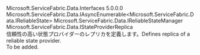 <Type Name="IReliableStateManagerReplica" FullName="Microsoft.ServiceFabric.Data.IReliableStateManagerReplica">
  <TypeSignature Language="C#" Value="public interface IReliableStateManagerReplica : Microsoft.ServiceFabric.Data.IAsyncEnumerable&lt;Microsoft.ServiceFabric.Data.IReliableState&gt;, Microsoft.ServiceFabric.Data.IReliableStateManager, Microsoft.ServiceFabric.Data.IStateProviderReplica" />
  <TypeSignature Language="ILAsm" Value=".class public interface auto ansi abstract IReliableStateManagerReplica implements class Microsoft.ServiceFabric.Data.IAsyncEnumerable`1&lt;class Microsoft.ServiceFabric.Data.IReliableState&gt;, class Microsoft.ServiceFabric.Data.IReliableStateManager, class Microsoft.ServiceFabric.Data.IStateProviderReplica" />
  <TypeSignature Language="DocId" Value="T:Microsoft.ServiceFabric.Data.IReliableStateManagerReplica" />
  <TypeSignature Language="VB.NET" Value="Public Interface IReliableStateManagerReplica&#xA;Implements IAsyncEnumerable(Of IReliableState), IReliableStateManager, IStateProviderReplica" />
  <TypeSignature Language="F#" Value="type IReliableStateManagerReplica = interface&#xA;    interface IStateProviderReplica&#xA;    interface IReliableStateManager&#xA;    interface IAsyncEnumerable&lt;IReliableState&gt;" />
  <AssemblyInfo>
    <AssemblyName>Microsoft.ServiceFabric.Data.Interfaces</AssemblyName>
    <AssemblyVersion>5.0.0.0</AssemblyVersion>
  </AssemblyInfo>
  <Interfaces>
    <Interface>
      <InterfaceName>Microsoft.ServiceFabric.Data.IAsyncEnumerable&lt;Microsoft.ServiceFabric.Data.IReliableState&gt;</InterfaceName>
    </Interface>
    <Interface>
      <InterfaceName>Microsoft.ServiceFabric.Data.IReliableStateManager</InterfaceName>
    </Interface>
    <Interface>
      <InterfaceName>Microsoft.ServiceFabric.Data.IStateProviderReplica</InterfaceName>
    </Interface>
  </Interfaces>
  <Docs>
    <summary>
            <span data-ttu-id="05322-101">信頼性の高い状態プロバイダーのレプリカを定義します。</span><span class="sxs-lookup"><span data-stu-id="05322-101">Defines replica of a reliable state provider.</span></span> 
            </summary>
    <remarks>To be added.</remarks>
  </Docs>
  <Members />
</Type>